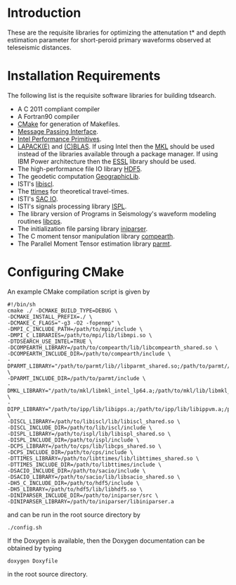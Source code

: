 # Introduction

These are the requisite libraries for optimizing the attenutation t\* and depth estimation parameter for short-peroid primary waveforms observed at teleseismic distances.

# Installation Requirements

The following list is the requisite software libraries for building tdsearch.

  - A C 2011 compliant compiler
  - A Fortran90 compiler
  - [CMake](https://cmake.org/) for generation of Makefiles.
  - [Message Passing Interface](https://www.open-mpi.org/).
  - [Intel Performance Primitives](https://software.intel.com/en-us/intel-ipp).
  - [LAPACK(E)](http://www.netlib.org/lapack/) and [(C)BLAS](http://www.netlib.org/blas/).  If using Intel then the [MKL](https://software.intel.com/en-us/mkl) should be used instead of the libraries available through a package manager.  If using IBM Power architecture then the [ESSL](https://www-03.ibm.com/systems/power/software/essl/) library should be used.
  - The high-performance file IO library [HDF5](https://support.hdfgroup.org/HDF5/).
  - The geodetic computation [GeographicLib](https://geographiclib.sourceforge.io/).
  - ISTI's [libiscl](https://github.com/bakerb845/libiscl).
  - The [ttimes](https://gitlab.isti.com/bbaker/libttimes) for theoretical travel-times.
  - ISTI's [SAC IO](https://gitlab.isti.com/bbaker/sacio).
  - ISTI's signals processing library [ISPL](https://github.com/bakerb845/ispl/).
  - The library version of Programs in Seismology's waveform modeling routines [libcps](https://github.com/bakerb845/libcps).
  - The initialization file parsing library [iniparser](https://github.com/ndevilla/iniparser).
  - The C moment tensor manipulation library [compearth](https://github.com/bakerb845/compearth).
  - The Parallel Moment Tensor estimation library [parmt](https://github.com/bakerb845/parmt).

# Configuring CMake

An example CMake compilation script is given by

    #!/bin/sh
    cmake ./ -DCMAKE_BUILD_TYPE=DEBUG \
    -DCMAKE_INSTALL_PREFIX=./ \
    -DCMAKE_C_FLAGS="-g3 -O2 -fopenmp" \
    -DMPI_C_INCLUDE_PATH=/path/to/mpi/include \
    -DMPI_C_LIBRARIES=/path/to/mpi/lib/libmpi.so \
    -DTDSEARCH_USE_INTEL=TRUE \
    -DCOMPEARTH_LIBRARY=/path/to/compearth/lib/libcompearth_shared.so \
    -DCOMPEARTH_INCLUDE_DIR=/path/to/compearth/include \
    -DPARMT_LIBRARY="/path/to/parmt/lib//libparmt_shared.so;/path/to/parmt//lib/libparmtUtils_shared.so;/path/to/parmt/lib/libprepmt_shared.so" \
    -DPARMT_INCLUDE_DIR=/path/to/parmt/include \
    -DMKL_LIBRARY="/path/to/mkl/libmkl_intel_lp64.a;/path/to/mkl/lib/libmkl_sequential.a;/path/to/mkl/lib/libmkl_core.a" \
    -DIPP_LIBRARY="/path/to/ipp/lib/libipps.a;/path/to/ipp/lib/libippvm.a;/path/to/ipp/lib/libippcore.a" \
    -DISCL_LIBRARY=/path/to/libiscl/lib/libiscl_shared.so \
    -DISCL_INCLUDE_DIR=/path/to/lib/iscl/include \
    -DISPL_LIBRARY=/path/to/ispl/lib/libispl_shared.so \
    -DISPL_INCLUDE_DIR=/path/to/ispl/include \
    -DCPS_LIBRARY=/path/to/cps/lib/libcps_shared.so \
    -DCPS_INCLUDE_DIR=/path/to/cps/include \
    -DTTIMES_LIBRARY=/path/to/libttimes/lib/libttimes_shared.so \
    -DTTIMES_INCLUDE_DIR=/path/to/libttimes/include \
    -DSACIO_INCLUDE_DIR=/path/to/sacio/include \
    -DSACIO_LIBRARY=/path/to/sacio/lib/libsacio_shared.so \
    -DH5_C_INCLUDE_DIR=/path/to/hdf5/include \
    -DH5_LIBRARY=/path/to/hdf5/lib/libhdf5.so \
    -DINIPARSER_INCLUDE_DIR=/path/to/iniparser/src \
    -DINIPARSER_LIBRARY=/path/to/iniparser/libiniparser.a

and can be run in the root source directory by

    ./config.sh

If the Doxygen is available, then the Doxygen documentation can be obtained by typing

    doxygen Doxyfile

in the root source directory.

